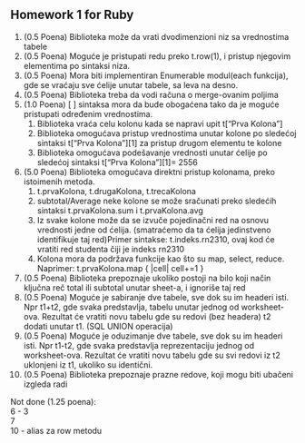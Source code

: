 ## Homework 1 for Ruby

1. (0.5 Poena) Biblioteka može da vrati dvodimenzioni niz sa vrednostima tabele
2. (0.5 Poena) Moguće je pristupati redu preko t.row(1), i pristup njegovim elementima po sintaksi niza.
3. (0.5 Poena) Mora biti implementiran Enumerable modul(each funkcija), gde se vraćaju sve ćelije unutar tabele, sa leva na desno.
4. (0.5 Poena) Biblioteka treba da vodi računa o merge-ovanim poljima
5. (1.0 Poena) [ ] sintaksa mora da bude obogaćena tako da je moguće pristupati određenim vrednostima.
    1. Biblioteka vraća celu kolonu kada se napravi upit t[“Prva Kolona”]
    2. Biblioteka omogućava pristup vrednostima unutar kolone po sledećoj sintaksi t[“Prva Kolona”][1] za pristup drugom elementu te kolone
    3. Biblioteka omogućava podešavanje vrednosti unutar ćelije po sledećoj sintaksi t[“Prva Kolona”][1]= 2556
6. (5.0 Poena) Biblioteka omogućava direktni pristup kolonama, preko istoimenih metoda.
    1. t.prvaKolona, t.drugaKolona, t.trecaKolona
    2. subtotal/Average neke kolone se može sračunati preko sledećih sintaksi t.prvaKolona.sum i t.prvaKolona.avg
    3. Iz svake kolone može da se izvuče pojedinačni red na osnovu vrednosti jedne od ćelija. (smatraćemo da ta ćelija jedinstveno identifikuje taj red)Primer sintakse: t.indeks.rn2310, ovaj kod će vratiti red studenta čiji je indeks rn2310
    4. Kolona mora da podržava funkcije kao što su map, select, reduce. Naprimer: t.prvaKolona.map { |cell| cell+=1 }
7. (0.5 Poena) Biblioteka prepoznaje ukoliko postoji na bilo koji način ključna reč total ili subtotal unutar sheet-a, i ignoriše taj red
8. (0.5 Poena) Moguće je sabiranje dve tabele, sve dok su im headeri isti. Npr t1+t2, gde svaka predstavlja, tabelu unutar jednog od worksheet-ova. Rezultat će vratiti novu tabelu gde su redovi (bez headera) t2 dodati unutar t1. (SQL UNION operacija)
9. (0.5 Poena) Moguće je oduzimanje dve tabele, sve dok su im headeri isti. Npr t1-t2, gde svaka predstavlja reprezentaciju jednog od worksheet-ova. Rezultat će vratiti novu tabelu gde su svi redovi iz t2 uklonjeni iz t1, ukoliko su identični.
10. (0.5 Poena) Biblioteka prepoznaje prazne redove, koji mogu biti ubačeni izgleda radi

Not done (1.25 poena): <br>
6 - 3 <br>
7   <br>
10  - alias za row metodu

